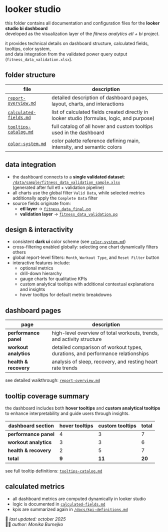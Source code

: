 # looker studio
this folder contains all documentation and configuration files for the **looker studio bi dashboard**  
developed as the visualization layer of the *fitness analytics etl + bi* project.  

it provides technical details on dashboard structure, calculated fields, tooltips, color system,  
and data integration from the validated power query output (`fitness_data_validation.xlsx`).


## folder structure
| file | description |
|------|--------------|
| [`report-overview.md`](report-overview.md) | detailed description of dashboard pages, layout, charts, and interactions |
| [`calculated-fields.md`](calculated-fields.md) | list of calculated fields created directly in looker studio (formulas, logic, and purpose) |
| [`tooltips-catalog.md`](tooltips-catalog.md) | full catalog of all hover and custom tooltips used in the dashboard |
| [`color-system.md`](color-system.md) | color palette reference defining main, intensity, and semantic colors |


## data integration
- the dashboard connects to a **single validated dataset**:  
  [`/data/sample/fitness_data_validation_sample.xlsx`](../../data/sample/fitness_data_validation_sample.xlsx)  
  (generated after full etl + validation pipeline)
- all charts use the global filter `Valid Data`, while selected metrics additionally apply the `Complete Data` filter
- source fields originate from:
  - **etl layer** → [`fitness_data_final.pq`](../../etl/queries/fitness_data_final.pq)
  - **validation layer** → [`fitness_data_validation.pq`](../../validation/queries/fitness_data_validation.pq)

## design & interactivity
- consistent **dark ui** color scheme (see [`color-system.md`](color-system.md))  
- cross-filtering enabled globally: selecting one chart dynamically filters others  
- global report-level filters: `Month`, `Workout Type`, and `Reset Filter` button  
- interactive features include:
  - optional metrics
  - drill-down hierarchy 
  - gauge charts for qualitative KPIs 
  - custom analytical tooltips with additional contextual explanations and insights
  - hover tooltips for default metric breakdowns  

## dashboard pages
| page | description |
|------|--------------|
| **performance panel** | high-level overview of total workouts, trends, and activity structure |
| **workout analytics** | detailed comparison of workout types, durations, and performance relationships |
| **health & recovery** | analysis of sleep, recovery, and resting heart rate trends |

see detailed walkthrough: [`report-overview.md`](report-overview.md)

## tooltip coverage summary
the dashboard includes both **hover tooltips** and **custom analytical tooltips**  
to enhance interpretability and guide users through insights.

| dashboard section | hover tooltips | custom tooltips | total |
|--------------------|----------------|-----------------|--------|
| **performance panel** | 4 | 3 | 7 |
| **workout analytics** | 3 | 3 | 6 |
| **health & recovery** | 2 | 5 | 7 |
| **total** | **9** | **11** | **20** |

see full tooltip definitions: [`tooltips-catalog.md`](tooltips-catalog.md)

## calculated metrics
- all dashboard metrics are computed dynamically in looker studio  
- logic is documented in [`calculated-fields.md`](calculated-fields.md)
- kpis are summarized again in [`/docs/kpi-definitions.md`](../../docs/kpi-definitions.md)

📅 *last updated: october 2025*  
👩‍💻 *author: Monika Burnejko*
